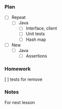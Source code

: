 ### Plan

 - [ ] Repeat 
   - [ ] Java
       - [ ] Interface, client
       - [ ] Unit tests
       - [ ] Hash map

 - [ ] New 
   - [ ] Java
     - [ ] Assertions
     
### Homework
  [ ] tests for remove

### Notes
For next lesson


